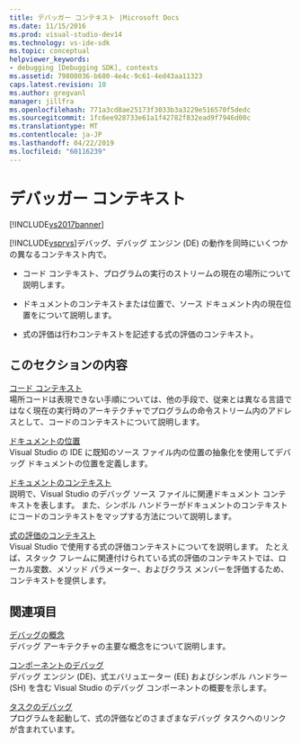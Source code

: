 ```yaml
---
title: デバッガー コンテキスト |Microsoft Docs
ms.date: 11/15/2016
ms.prod: visual-studio-dev14
ms.technology: vs-ide-sdk
ms.topic: conceptual
helpviewer_keywords:
- debugging [Debugging SDK], contexts
ms.assetid: 79808036-b680-4e4c-9c61-4ed43aa11323
caps.latest.revision: 10
ms.author: gregvanl
manager: jillfra
ms.openlocfilehash: 771a3cd8ae25173f3033b3a3229e516570f5dedc
ms.sourcegitcommit: 1fc6ee928733e61a1f42782f832ead9f7946d00c
ms.translationtype: MT
ms.contentlocale: ja-JP
ms.lasthandoff: 04/22/2019
ms.locfileid: "60116239"
---
```

# <a name="debugger-contexts"></a>デバッガー コンテキスト
[!INCLUDE[vs2017banner](../../includes/vs2017banner.md)]

[!INCLUDE[vsprvs](../../includes/vsprvs-md.md)]デバッグ、デバッグ エンジン (DE) の動作を同時にいくつかの異なるコンテキスト内で。  
  
- コード コンテキスト、プログラムの実行のストリームの現在の場所について説明します。  
  
- ドキュメントのコンテキストまたは位置で、ソース ドキュメント内の現在位置をについて説明します。  
  
- 式の評価は行わコンテキストを記述する式の評価のコンテキスト。  
  
## <a name="in-this-section"></a>このセクションの内容  
 [コード コンテキスト](../../extensibility/debugger/code-context.md)  
 場所コードは表現できない手順については、他の手段で、従来とは異なる言語ではなく現在の実行時のアーキテクチャでプログラムの命令ストリーム内のアドレスとして、コードのコンテキストについて説明します。  
  
 [ドキュメントの位置](../../extensibility/debugger/document-position.md)  
 Visual Studio の IDE に既知のソース ファイル内の位置の抽象化を使用してデバッグ ドキュメントの位置を定義します。  
  
 [ドキュメントのコンテキスト](../../extensibility/debugger/document-context.md)  
 説明で、Visual Studio のデバッグ ソース ファイルに関連ドキュメント コンテキストを表します。 また、シンボル ハンドラーがドキュメントのコンテキストにコードのコンテキストをマップする方法について説明します。  
  
 [式の評価のコンテキスト](../../extensibility/debugger/expression-evaluation-context.md)  
 Visual Studio で使用する式の評価コンテキストについてを説明します。 たとえば、スタック フレームに関連付けられている式の評価のコンテキストでは、ローカル変数、メソッド パラメーター、およびクラス メンバーを評価するため、コンテキストを提供します。  
  
## <a name="related-sections"></a>関連項目  
 [デバッグの概念](../../extensibility/debugger/debugger-concepts.md)  
 デバッグ アーキテクチャの主要な概念をについて説明します。  
  
 [コンポーネントのデバッグ](../../extensibility/debugger/debugger-components.md)  
 デバッグ エンジン (DE)、式エバリュエーター (EE) およびシンボル ハンドラー (SH) を含む Visual Studio のデバッグ コンポーネントの概要を示します。  
  
 [タスクのデバッグ](../../extensibility/debugger/debugging-tasks.md)  
 プログラムを起動して、式の評価などのさまざまなデバッグ タスクへのリンクが含まれています。
